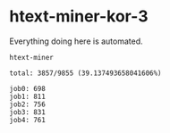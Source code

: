 # htext-miner-kor-3

Everything doing here is automated.

```
htext-miner

total: 3857/9855 (39.137493658041606%)

job0: 698
job1: 811
job2: 756
job3: 831
job4: 761
```